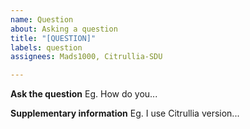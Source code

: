 ```yaml
---
name: Question
about: Asking a question
title: "[QUESTION]"
labels: question
assignees: Mads1000, Citrullia-SDU

---
```


**Ask the question**
Eg. How do you...

**Supplementary information**
Eg. I use Citrullia version...
